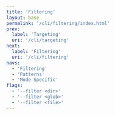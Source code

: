 ```yaml
---
title: 'Filtering'
layout: base
permalink: '/cli/filtering/index.html'
prev:
  label: 'Targeting'
  uri: '/cli/targeting'
next:
  label: 'Filtering'
  uri: '/cli/filtering'
navs:
  - 'Filtering'
  - 'Patterns'
  - 'Mode Specific'
flags:
  - '--filter <dir>'
  - '--filter <glob>'
  - '--filter <file>'
---
```

